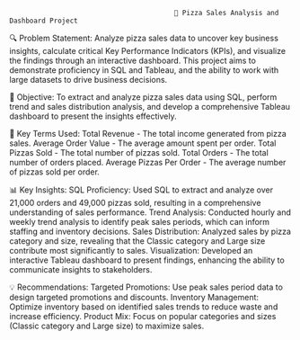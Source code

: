                                              🍕 Pizza Sales Analysis and Dashboard Project

🔍 Problem Statement:
Analyze pizza sales data to uncover key business insights, calculate critical Key Performance Indicators (KPIs), and visualize the findings through an interactive dashboard. This project aims to demonstrate proficiency in SQL and Tableau, and the ability to work with large datasets to drive business decisions.

🎯 Objective:
To extract and analyze pizza sales data using SQL, perform trend and sales distribution analysis, and develop a comprehensive Tableau dashboard to present the insights effectively.

📌 Key Terms Used:
Total Revenue - The total income generated from pizza sales.
Average Order Value - The average amount spent per order.
Total Pizzas Sold - The total number of pizzas sold.
Total Orders - The total number of orders placed.
Average Pizzas Per Order - The average number of pizzas sold per order.

📊 Key Insights:
SQL Proficiency: Used SQL to extract and analyze over 21,000 orders and 49,000 pizzas sold, resulting in a comprehensive understanding of sales performance.
Trend Analysis: Conducted hourly and weekly trend analysis to identify peak sales periods, which can inform staffing and inventory decisions.
Sales Distribution: Analyzed sales by pizza category and size, revealing that the Classic category and Large size contribute most significantly to sales.
Visualization: Developed an interactive Tableau dashboard to present findings, enhancing the ability to communicate insights to stakeholders.

💡 Recommendations:
Targeted Promotions: Use peak sales period data to design targeted promotions and discounts.
Inventory Management: Optimize inventory based on identified sales trends to reduce waste and increase efficiency.
Product Mix: Focus on popular categories and sizes (Classic category and Large size) to maximize sales.
